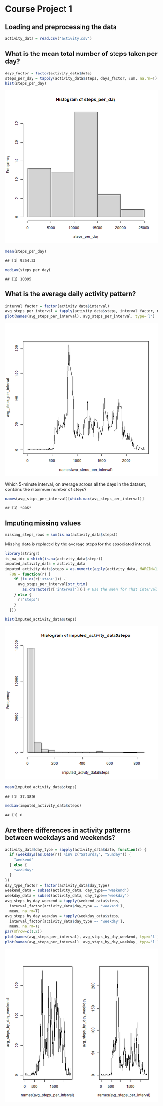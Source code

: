 # Course Project 1

## Loading and preprocessing the data

``` r
activity_data = read.csv('activity.csv')
```

## What is the mean total number of steps taken per day?

``` r
days_factor = factor(activity_data$date)
steps_per_day = tapply(activity_data$steps, days_factor, sum, na.rm=T)
hist(steps_per_day)
```

![plot of chunk unnamed-chunk-2](figure/unnamed-chunk-2-1.png)

``` r
mean(steps_per_day)
```

```
## [1] 9354.23
```

``` r
median(steps_per_day)
```

```
## [1] 10395
```

## What is the average daily activity pattern?

``` r
interval_factor = factor(activity_data$interval)
avg_steps_per_interval = tapply(activity_data$steps, interval_factor, mean, na.rm=T)
plot(names(avg_steps_per_interval), avg_steps_per_interval, type='l')
```

![plot of chunk unnamed-chunk-3](figure/unnamed-chunk-3-1.png)

Which 5-minute interval, on average across all the days in the dataset, contains the maximum number of steps?

``` r
names(avg_steps_per_interval)[which.max(avg_steps_per_interval)]
```

```
## [1] "835"
```

## Imputing missing values

``` r
missing_steps_rows = sum(is.na(activity_data$steps))
```

Missing data is replaced by the average steps for the associated interval.

``` r
library(stringr)
is_na_idx = which(is.na(activity_data$steps))
imputed_activity_data = activity_data
imputed_activity_data$steps = as.numeric(apply(activity_data, MARGIN=1,
  FUN = function(r) {
    if (is.na(r['steps'])) {
      avg_steps_per_interval[str_trim(
        as.character(r['interval']))] # Use the mean for that interval
    } else {
      r['steps']
    }
  }))
```


``` r
hist(imputed_activity_data$steps)
```

![plot of chunk unnamed-chunk-7](figure/unnamed-chunk-7-1.png)

``` r
mean(imputed_activity_data$steps)
```

```
## [1] 37.3826
```

``` r
median(imputed_activity_data$steps)
```

```
## [1] 0
```

## Are there differences in activity patterns between weekdays and weekends?

``` r
activity_data$day_type = sapply(activity_data$date, function(r) {
  if (weekdays(as.Date(r)) %in% c("Saturday", "Sunday")) {
    "weekend"
  } else {
    "weekday"
  }
})
day_type_factor = factor(activity_data$day_type)
weekend_data = subset(activity_data, day_type=='weekend')
weekday_data = subset(activity_data, day_type=='weekday')
avg_steps_by_day_weekend = tapply(weekend_data$steps, 
  interval_factor[activity_data$day_type == 'weekend'],
  mean, na.rm=T)
avg_steps_by_day_weekday = tapply(weekday_data$steps,
  interval_factor[activity_data$day_type == 'weekday'],
  mean, na.rm=T)
par(mfrow=c(1,2))
plot(names(avg_steps_per_interval), avg_steps_by_day_weekend, type='l')
plot(names(avg_steps_per_interval), avg_steps_by_day_weekday, type='l')
```

![plot of chunk unnamed-chunk-8](figure/unnamed-chunk-8-1.png)
